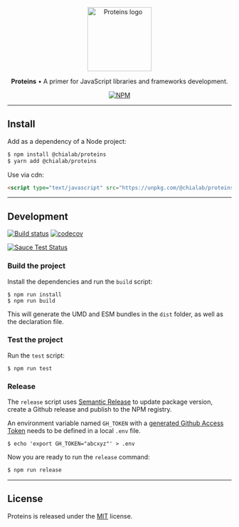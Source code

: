 <p align="center">
    <a href="https://www.chialab.io/p/proteins">
        <img alt="Proteins logo" width="144" height="144" src="https://raw.githack.com/chialab/proteins/master/logo.svg" />
    </a>
</p>

<p align="center">
  <strong>Proteins</strong> • A primer for JavaScript libraries and frameworks development.
</p>

<p align="center">
    <a href="https://www.npmjs.com/package/@chialab/proteins"><img alt="NPM" src="https://img.shields.io/npm/v/@chialab/proteins.svg"></a>
</p>

---

## Install

Add as a dependency of a Node project:

```sh
$ npm install @chialab/proteins
$ yarn add @chialab/proteins
```

Use via cdn:
```html
<script type="text/javascript" src="https://unpkg.com/@chialab/proteins"></script>
```

---

## Development

[![Build status](https://github.com/chialab/proteins/workflows/Main/badge.svg)](https://github.com/chialab/proteins/actions?query=workflow%3ABuild)
[![codecov](https://codecov.io/gh/chialab/proteins/branch/master/graph/badge.svg)](https://codecov.io/gh/chialab/proteins)


[![Sauce Test Status](https://saucelabs.com/browser-matrix/chialab-sl-014.svg)](https://app.saucelabs.com/u/chialab-sl-014)

### Build the project

Install the dependencies and run the `build` script:
```
$ npm run install
$ npm run build
```

This will generate the UMD and ESM bundles in the `dist` folder, as well as the declaration file.

### Test the project

Run the `test` script:

```
$ npm run test
```

### Release

The `release` script uses [Semantic Release](https://github.com/semantic-release/semantic-release) to update package version, create a Github release and publish to the NPM registry.

An environment variable named `GH_TOKEN` with a [generated Github Access Token](https://github.com/settings/tokens/new?scopes=repo) needs to be defined in a local `.env` file.

```shell
$ echo 'export GH_TOKEN="abcxyz"' > .env
```

Now you are ready to run the `release` command:

```sh
$ npm run release
```

---

## License

Proteins is released under the [MIT](https://github.com/chialab/proteins/blob/master/LICENSE) license.

